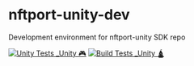 # nftport-unity-dev
Development environment for nftport-unity SDK repo

[![Unity Tests _Unity 🎮](https://github.com/nftport/nftport-unity-dev/actions/workflows/test_Unity.yml/badge.svg)](https://github.com/nftport/nftport-unity-dev/actions/workflows/test_Unity.yml)
[![Build Tests _Unity 🛕](https://github.com/nftport/nftport-unity-dev/actions/workflows/buildtest_Unity.yml/badge.svg)](https://github.com/nftport/nftport-unity-dev/actions/workflows/buildtest_Unity.yml)
